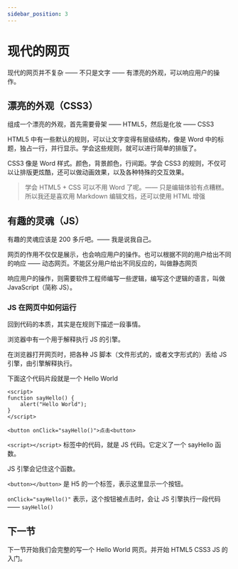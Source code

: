 ```yaml
---
sidebar_position: 3
---
```


# 现代的网页

现代的网页并不复杂 —— 不只是文字 —— 有漂亮的外观，可以响应用户的操作。

## 漂亮的外观（CSS3）

组成一个漂亮的外观，首先需要骨架 —— HTML5，然后是化妆 —— CSS3

HTML5 中有一些默认的规则，可以让文字变得有层级结构，像是 Word 中的标题，独占一行，并行显示。学会这些规则，就可以进行简单的排版了。

CSS3 像是 Word 样式。颜色，背景颜色，行间距。学会 CSS3 的规则，不仅可以让排版更炫酷，还可以做动画效果，以及各种特殊的交互效果。

> 学会 HTML5 + CSS 可以不用 Word 了呢。—— 只是编辑体验有点糟糕。所以我还是喜欢用 Markdown 编辑文档，还可以使用 HTML 增强

## 有趣的灵魂（JS）

有趣的灵魂应该是 200 多斤吧。—— 我是说我自己。

网页的作用不仅仅是展示，也会响应用户的操作。也可以根据不同的用户给出不同的响应 —— 动态网页。不能区分用户给出不同反应的，叫做静态网页

响应用户的操作，则需要软件工程师编写一些逻辑，编写这个逻辑的语言，叫做 JavaScript（简称 JS）。

### JS 在网页中如何运行

回到代码的本质，其实是在规则下描述一段事情。

浏览器中有一个用于解释执行 JS 的引擎。

在浏览器打开网页时，把各种 JS 脚本（文件形式的，或者文字形式的）丢给 JS 引擎，由引擎解释执行。

下面这个代码片段就是一个 Hello World

```
<script>
function sayHello() {
    alert("Hello World");
}
</script>

<button onClick="sayHello()">点击<button>
```

`<script></script>` 标签中的代码，就是 JS 代码。它定义了一个 sayHello 函数。

JS 引擎会记住这个函数。

`<button></button>` 是 H5 的一个标签，表示这里显示一个按钮。

`onClick="sayHello()"` 表示，这个按钮被点击时，会让 JS 引擎执行一段代码 —— `sayHello()`

## 下一节

下一节开始我们会完整的写一个 Hello World 网页。并开始 HTML5 CSS3 JS 的入门。
